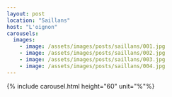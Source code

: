```yaml
---
layout: post
location: "Saillans"
host: "L'oignon"
carousels:
  images: 
    - image: /assets/images/posts/saillans/001.jpg
    - image: /assets/images/posts/saillans/002.jpg
    - image: /assets/images/posts/saillans/003.jpg
    - image: /assets/images/posts/saillans/004.jpg
---
```


{% include carousel.html height="60" unit="%"%}